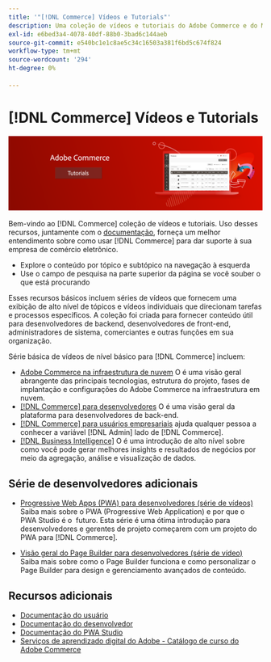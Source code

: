 ```yaml
---
title: '"[!DNL Commerce] Vídeos e Tutorials"'
description: Uma coleção de vídeos e tutoriais do Adobe Commerce e do Magento Open Source
exl-id: e6bed3a4-4078-40df-88b0-3bad6c144aeb
source-git-commit: e540bc1e1c8ae5c34c16503a381f6bd5c674f824
workflow-type: tm+mt
source-wordcount: '294'
ht-degree: 0%

---
```


# [!DNL Commerce] Vídeos e Tutorials

![](./assets/banner.png)

Bem-vindo ao [!DNL Commerce] coleção de vídeos e tutoriais. Uso desses recursos, juntamente com o [documentação](https://experienceleague.adobe.com/docs/commerce.html), forneça um melhor entendimento sobre como usar [!DNL Commerce] para dar suporte à sua empresa de comércio eletrônico.

- Explore o conteúdo por tópico e subtópico na navegação à esquerda
- Use o campo de pesquisa na parte superior da página se você souber o que está procurando

Esses recursos básicos incluem séries de vídeos que fornecem uma exibição de alto nível de tópicos e vídeos individuais que direcionam tarefas e processos específicos. A coleção foi criada para fornecer conteúdo útil para desenvolvedores de backend, desenvolvedores de front-end, administradores de sistema, comerciantes e outras funções em sua organização.

Série básica de vídeos de nível básico para [!DNL Commerce] incluem:

- [Adobe Commerce na infraestrutura de nuvem](./cloud/1-overview.md) O é uma visão geral abrangente das principais tecnologias, estrutura do projeto, fases de implantação e configurações do Adobe Commerce na infraestrutura em nuvem.
- [[!DNL Commerce] para desenvolvedores](./developer/backend-1-1-overview.md) O é uma visão geral da plataforma para desenvolvedores de back-end.
- [[!DNL Commerce] para usuários empresariais](./merchant/introduction/1-1-menus.md) ajuda qualquer pessoa a conhecer a variável [!DNL Admin] lado de [!DNL Commerce].
- [[!DNL Business Intelligence]](./merchant/business-intelligence/1-overview.md) O é uma introdução de alto nível sobre como você pode gerar melhores insights e resultados de negócios por meio da agregação, análise e visualização de dados.

## Série de desenvolvedores adicionais

- [Progressive Web Apps (PWA) para desenvolvedores (série de vídeos)](./pwa/introduction/1-overview.md) Saiba mais sobre o PWA (Progressive Web Application) e por que o PWA Studio é o &#x200B; futuro. Esta série é uma ótima introdução para desenvolvedores e gerentes de projeto começarem com um projeto do PWA para [!DNL Commerce].

- [Visão geral do Page Builder para desenvolvedores (série de vídeo)](./developer/page-builder/1-intro-case-studies.md) Saiba mais sobre como o Page Builder funciona e como personalizar o Page Builder para design e gerenciamento avançados de conteúdo.

<!--
- **[Security planning for [!DNL Commerce] (video series)](./security/summit-security/1-summit-security.md)**
    <br>
    *How the e-commerce threat landscape is changing. The importance of security for the customer running an e-commerce application and specific processes and practices for securing Magento*
-->

## Recursos adicionais

- [Documentação do usuário](https://docs.magento.com/)
- [Documentação do desenvolvedor](https://devdocs.magento.com/)
- [Documentação do PWA Studio](https://developer.adobe.com/commerce/pwa-studio/)
- [Serviços de aprendizado digital do Adobe - Catálogo de curso do Adobe Commerce](https://learning.adobe.com/catalog.html?solution=Adobe%20Commerce)
